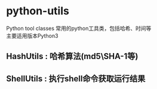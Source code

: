 # python-utils
Python tool classes   常用的python工具类，包括哈希、时间等  
主要适用版本Python3

## HashUtils : 哈希算法(md5\SHA-1等)
## ShellUtils : 执行shell命令获取运行结果